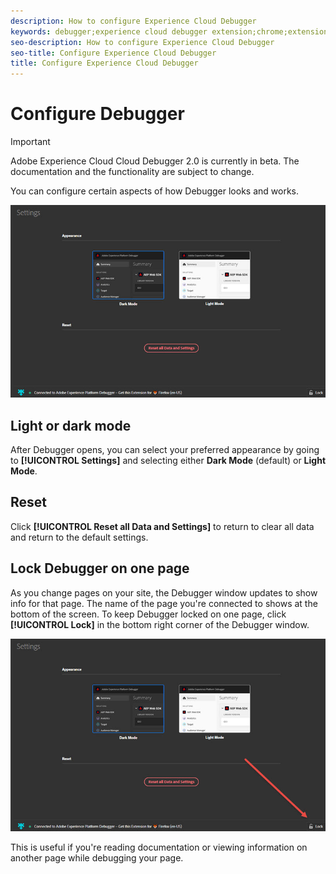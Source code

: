 ```yaml
---
description: How to configure Experience Cloud Debugger
keywords: debugger;experience cloud debugger extension;chrome;extension;configure
seo-description: How to configure Experience Cloud Debugger
seo-title: Configure Experience Cloud Debugger
title: Configure Experience Cloud Debugger
---
```


# Configure Debugger

>[!IMPORTANT]
>
>Adobe Experience Cloud Cloud Debugger 2.0 is currently in beta. The documentation and the functionality are subject to change. 

You can configure certain aspects of how Debugger looks and works.

![](assets/settings.jpg)

## Light or dark mode

After Debugger opens, you can select your preferred appearance by going to **[!UICONTROL Settings]** and selecting either **Dark Mode** (default) or **Light Mode**.

## Reset

Click **[!UICONTROL Reset all Data and Settings]** to return to clear all data and return to the default settings.

## Lock Debugger on one page

As you change pages on your site, the Debugger window updates to show info for that page. The name of the page you're connected to shows at the bottom of the screen. To keep Debugger locked on one page, click **[!UICONTROL Lock]** in the bottom right corner of the Debugger window.

![](assets/lock.jpg)

This is useful if you're reading documentation or viewing information on another page while debugging your page.